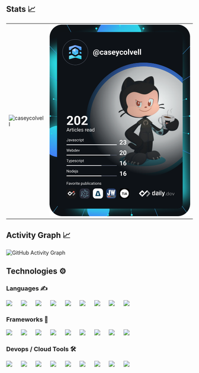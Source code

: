 ## Stats :chart_with_upwards_trend:
<table>
  <tr>
    <td valign="center">
      <img width="100%" src="https://github-readme-streak-stats.herokuapp.com/?user=caseycolvell&theme=highcontrast&hide_border=true" alt="caseycolvell" />
    </td>
    <td valign="center">
      <a href="https://app.daily.dev/caseycolvell"><img src="https://github.com/caseycolvell/caseycolvell/blob/master/devcard.svg" width="400" alt="Casey Colvell's Dev Card"/></a>
    </td>
  </tr>
</table>
  
## Activity Graph :chart_with_upwards_trend:

![GitHub Activity Graph](https://activity-graph.herokuapp.com/graph?username=caseycolvell&theme=dracula&hide_border=true)


## Technologies :gear:

### Languages :writing_hand:
<img width="75px" src="https://cdn.jsdelivr.net/gh/devicons/devicon/icons/javascript/javascript-original.svg" />&nbsp;&nbsp;&nbsp;&nbsp;&nbsp;&nbsp;<img width="75px" src="https://cdn.jsdelivr.net/gh/devicons/devicon/icons/typescript/typescript-original.svg" />&nbsp;&nbsp;&nbsp;&nbsp;&nbsp;&nbsp;<img width="75px" src="https://cdn.jsdelivr.net/gh/devicons/devicon/icons/php/php-original.svg" />&nbsp;&nbsp;&nbsp;&nbsp;&nbsp;&nbsp;<img width="75px" src="https://cdn.jsdelivr.net/gh/devicons/devicon/icons/nodejs/nodejs-original.svg" />&nbsp;&nbsp;&nbsp;&nbsp;&nbsp;&nbsp;<img width="75px" src="https://cdn.jsdelivr.net/gh/devicons/devicon/icons/kotlin/kotlin-original.svg" />&nbsp;&nbsp;&nbsp;&nbsp;&nbsp;&nbsp;<img width="75px" src="https://cdn.jsdelivr.net/gh/devicons/devicon/icons/go/go-original.svg" />&nbsp;&nbsp;&nbsp;&nbsp;&nbsp;&nbsp;<img width="75px" src="https://cdn.jsdelivr.net/gh/devicons/devicon/icons/ruby/ruby-original.svg" />&nbsp;&nbsp;&nbsp;&nbsp;&nbsp;&nbsp;<img width="75px" src="https://cdn.jsdelivr.net/gh/devicons/devicon/icons/html5/html5-original.svg" />&nbsp;&nbsp;&nbsp;&nbsp;&nbsp;&nbsp;<img width="75px" src="https://cdn.jsdelivr.net/gh/devicons/devicon/icons/css3/css3-original.svg" />

### Frameworks :open_book:
<img width="75px" src="https://cdn.jsdelivr.net/gh/devicons/devicon/icons/angularjs/angularjs-original.svg" />&nbsp;&nbsp;&nbsp;&nbsp;&nbsp;&nbsp;<img width="75px" src="https://cdn.jsdelivr.net/gh/devicons/devicon/icons/laravel/laravel-plain.svg" />&nbsp;&nbsp;&nbsp;&nbsp;&nbsp;&nbsp;<img width="75px" src="https://cdn.jsdelivr.net/gh/devicons/devicon/icons/nestjs/nestjs-plain.svg" />&nbsp;&nbsp;&nbsp;&nbsp;&nbsp;&nbsp;<img width="75px" src="https://cdn.jsdelivr.net/gh/devicons/devicon/icons/codeigniter/codeigniter-plain.svg" />&nbsp;&nbsp;&nbsp;&nbsp;&nbsp;&nbsp;<img  width="75px" src="https://cdn.jsdelivr.net/gh/devicons/devicon/icons/tailwindcss/tailwindcss-plain.svg" />&nbsp;&nbsp;&nbsp;&nbsp;&nbsp;&nbsp;<img width="75px" src="https://cdn.jsdelivr.net/gh/devicons/devicon/icons/rails/rails-plain.svg" />&nbsp;&nbsp;&nbsp;&nbsp;&nbsp;&nbsp;<img width="75px" src="https://cdn.jsdelivr.net/gh/devicons/devicon/icons/materialui/materialui-original.svg" />&nbsp;&nbsp;&nbsp;&nbsp;&nbsp;&nbsp;<img width="75px" src="https://cdn.jsdelivr.net/gh/devicons/devicon/icons/jquery/jquery-original.svg" />&nbsp;&nbsp;&nbsp;&nbsp;&nbsp;&nbsp;<img width="75px" src="https://cdn.jsdelivr.net/gh/devicons/devicon/icons/bootstrap/bootstrap-plain.svg" />

### Devops / Cloud Tools :hammer_and_wrench:
<img width="75px" src="https://cdn.jsdelivr.net/gh/devicons/devicon/icons/amazonwebservices/amazonwebservices-plain-wordmark.svg" />&nbsp;&nbsp;&nbsp;&nbsp;&nbsp;&nbsp;<img width="75px" src="https://cdn.jsdelivr.net/gh/devicons/devicon/icons/firebase/firebase-plain.svg" />&nbsp;&nbsp;&nbsp;&nbsp;&nbsp;&nbsp;<img width="75px" src="https://cdn.jsdelivr.net/gh/devicons/devicon/icons/heroku/heroku-original.svg" />&nbsp;&nbsp;&nbsp;&nbsp;&nbsp;&nbsp;<img width="75px" src="https://cdn.jsdelivr.net/gh/devicons/devicon/icons/jetbrains/jetbrains-original.svg" />&nbsp;&nbsp;&nbsp;&nbsp;&nbsp;&nbsp;<img width="75px" src="https://cdn.jsdelivr.net/gh/devicons/devicon/icons/git/git-original.svg" />&nbsp;&nbsp;&nbsp;&nbsp;&nbsp;&nbsp;<img width="75px" src="https://cdn.jsdelivr.net/gh/devicons/devicon/icons/github/github-original.svg" />&nbsp;&nbsp;&nbsp;&nbsp;&nbsp;&nbsp;<img  width="75px" src="https://cdn.jsdelivr.net/gh/devicons/devicon/icons/subversion/subversion-original.svg" />&nbsp;&nbsp;&nbsp;&nbsp;&nbsp;&nbsp;<img width="75px" src="https://cdn.jsdelivr.net/gh/devicons/devicon/icons/bitbucket/bitbucket-original.svg" />&nbsp;&nbsp;&nbsp;&nbsp;&nbsp;&nbsp;<img width="75px" src="https://cdn.jsdelivr.net/gh/devicons/devicon/icons/docker/docker-original.svg" />
